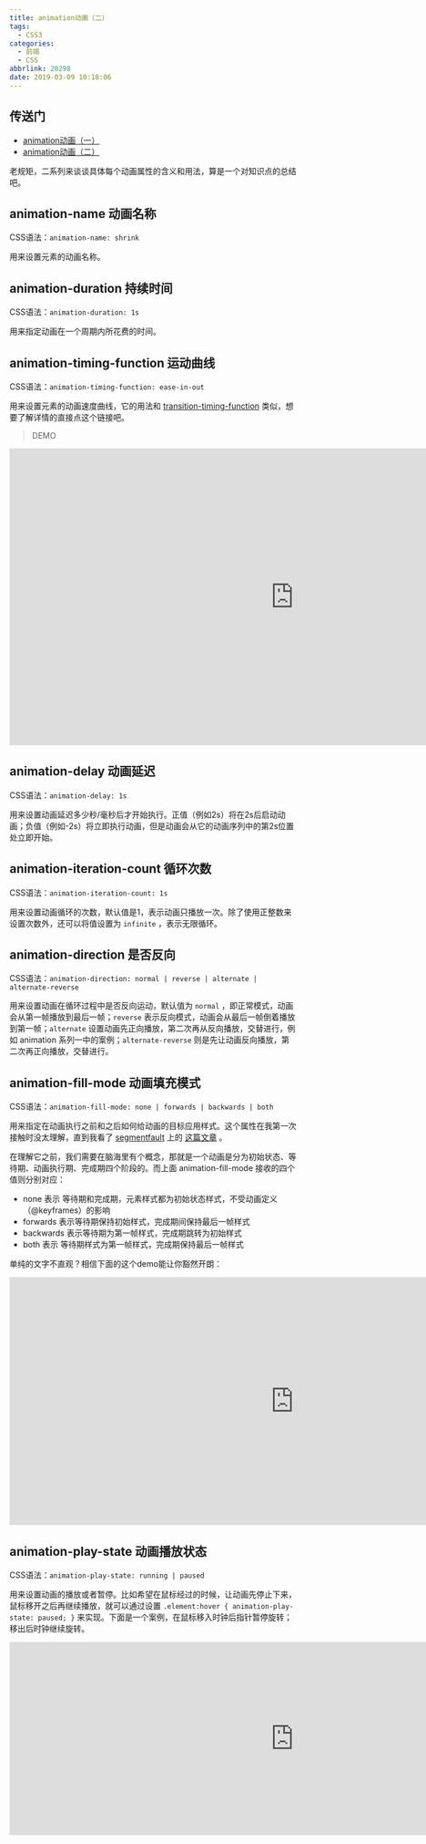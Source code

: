 ```yaml
---
title: animation动画（二）
tags:
  - CSS3
categories:
  - 前端
  - CSS
abbrlink: 20298
date: 2019-03-09 10:18:06
---
```


## 传送门

- [animation动画（一）](https://evestorm.github.io/posts/31280/)
- [animation动画（二）](https://evestorm.github.io/posts/20298/)

老规矩，二系列来谈谈具体每个动画属性的含义和用法，算是一个对知识点的总结吧。

## animation-name 动画名称

CSS语法：`animation-name: shrink`

用来设置元素的动画名称。

<!-- more -->

## animation-duration 持续时间

CSS语法：`animation-duration: 1s`

用来指定动画在一个周期内所花费的时间。

## animation-timing-function 运动曲线

CSS语法：`animation-timing-function: ease-in-out`

用来设置元素的动画速度曲线，它的用法和 [transition-timing-function](https://evestorm.github.io/posts/13167/#transition-timing-function-效果曲线) 类似，想要了解详情的直接点这个链接吧。

> DEMO

<iframe height="521" scrolling="no" title="animation-timing-function" src="https://codepen.io/JingW/embed/qwbVgB/?height=521&amp;theme-id=0&amp;default-tab=result" frameborder="no" allowtransparency="true" allowfullscreen="true" style="width: 997.594px;"></iframe>

## animation-delay 动画延迟

CSS语法：`animation-delay: 1s`

用来设置动画延迟多少秒/毫秒后才开始执行。正值（例如2s）将在2s后启动动画；负值（例如-2s）将立即执行动画，但是动画会从它的动画序列中的第2s位置处立即开始。

## animation-iteration-count 循环次数

CSS语法：`animation-iteration-count: 1s`

用来设置动画循环的次数，默认值是1，表示动画只播放一次。除了使用正整数来设置次数外，还可以将值设置为 `infinite` ，表示无限循环。

## animation-direction 是否反向

CSS语法：`animation-direction: normal | reverse | alternate | alternate-reverse`

用来设置动画在循环过程中是否反向运动，默认值为 `normal` ，即正常模式，动画会从第一帧播放到最后一帧；`reverse` 表示反向模式，动画会从最后一帧倒着播放到第一帧；`alternate` 设置动画先正向播放，第二次再从反向播放，交替进行，例如 animation 系列一中的案例；`alternate-reverse` 则是先让动画反向播放，第二次再正向播放，交替进行。

## animation-fill-mode 动画填充模式

CSS语法：`animation-fill-mode: none | forwards | backwards | both`

用来指定在动画执行之前和之后如何给动画的目标应用样式。这个属性在我第一次接触时没太理解，直到我看了 [segmentfault](https://segmentfault.com/) 上的 [这篇文章](https://segmentfault.com/q/1010000003867335) 。

在理解它之前，我们需要在脑海里有个概念，那就是一个动画是分为初始状态、等待期、动画执行期、完成期四个阶段的。而上面 animation-fill-mode 接收的四个值则分别对应：

- none 表示 等待期和完成期，元素样式都为初始状态样式，不受动画定义（@keyframes）的影响
- forwards 表示等待期保持初始样式，完成期间保持最后一帧样式
- backwards 表示等待期为第一帧样式，完成期跳转为初始样式
- both 表示 等待期样式为第一帧样式，完成期保持最后一帧样式

单纯的文字不直观？相信下面的这个demo能让你豁然开朗：

<iframe height="435" scrolling="no" title="animation-fill-mode" src="https://codepen.io/JingW/embed/qwNLJE/?height=435&amp;theme-id=0&amp;default-tab=result" frameborder="no" allowtransparency="true" allowfullscreen="true" style="width: 997.594px;"></iframe>

## animation-play-state 动画播放状态

CSS语法：`animation-play-state: running | paused`

用来设置动画的播放或者暂停。比如希望在鼠标经过的时候，让动画先停止下来，鼠标移开之后再继续播放，就可以通过设置 `.element:hover { animation-play-state: paused; }` 来实现。下面是一个案例，在鼠标移入时钟后指针暂停旋转；移出后时钟继续旋转。

<iframe height="339" scrolling="no" title="animation-play-state闹钟示例" src="https://codepen.io/JingW/embed/rbMWjB/?height=339&amp;theme-id=0&amp;default-tab=css,result" frameborder="no" allowtransparency="true" allowfullscreen="true" style="width: 997.594px;"></iframe>
